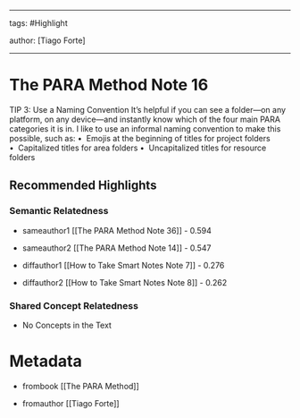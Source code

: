 




---

tags: #Highlight

author: [Tiago Forte]

---
# The PARA Method Note 16




TIP 3: Use a Naming Convention It’s helpful if you can see a folder—on any platform, on any device—and instantly know which of the four main PARA categories it is in. I like to use an informal naming convention to make this possible, such as: •  Emojis at the beginning of titles for project folders •  Capitalized titles for area folders •  Uncapitalized titles for resource folders


## Recommended Highlights

### Semantic Relatedness


- sameauthor1 [[The PARA Method Note 36]] - 0.594

- sameauthor2 [[The PARA Method Note 14]] - 0.547

- diffauthor1 [[How to Take Smart Notes Note 7]] - 0.276

- diffauthor2 [[How to Take Smart Notes Note 8]] - 0.262
### Shared Concept Relatedness


- No Concepts in the Text
# Metadata


- frombook [[The PARA Method]]

- fromauthor [[Tiago Forte]]